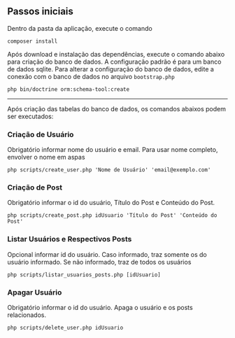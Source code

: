 ## Passos iniciais
Dentro da pasta da aplicação, execute o comando
```
composer install
```

Após download e instalação das dependências, execute o comando abaixo para criação do banco de dados. A configuração padrão é para um banco de dados sqlite. Para alterar a configuração do banco de dados, edite a conexão com o banco de dados no arquivo `bootstrap.php`

```
php bin/doctrine orm:schema-tool:create
```

---

Após criação das tabelas do banco de dados, os comandos abaixos podem ser executados:

### Criação de Usuário
Obrigatório informar nome do usuário e email. Para usar nome completo, envolver o nome em aspas
```
php scripts/create_user.php 'Nome de Usuário' 'email@exemplo.com'
```

### Criação de Post
Obrigatório informar o id do usuário, Título do Post e Conteúdo do Post.
```
php scripts/create_post.php idUsuario 'Título do Post' 'Conteúdo do Post'
```

### Listar Usuários e Respectivos Posts
Opcional informar id do usuário. Caso informado, traz somente os do usuário informado. Se não informado, traz de todos os usuários
```
php scripts/listar_usuarios_posts.php [idUsuario]
```

### Apagar Usuário
Obrigatório informar o id do usuário. Apaga o usuário e os posts relacionados.
```
php scripts/delete_user.php idUsuario
```